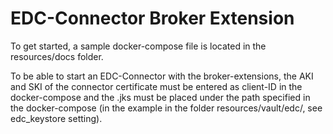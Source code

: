 # EDC-Connector Broker Extension

To get started, a sample docker-compose file is located in the resources/docs folder.

To be able to start an EDC-Connector with the broker-extensions, the AKI and SKI of the connector certificate must be entered as client-ID in the docker-compose and the .jks must be placed under the path specified in the docker-compose (in the example in the folder resources/vault/edc/, see edc_keystore setting).
